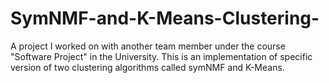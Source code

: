 # SymNMF-and-K-Means-Clustering-
A project I worked on with another team member under the course "Software Project" in the University. This is an implementation of specific version of two clustering algorithms called symNMF and K-Means.
